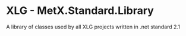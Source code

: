 XLG - MetX.Standard.Library
===
A library of classes used by all XLG projects written in .net standard 2.1
